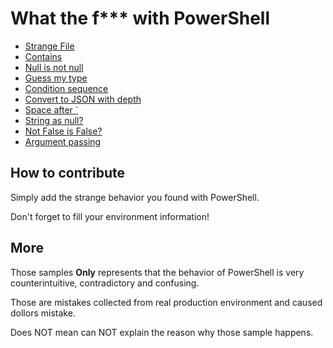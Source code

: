 # What the f*** with PowerShell

* [Strange File](File-Content.md)
* [Contains](Contains.md)
* [Null is not null](Null-Is-Not-Null.md)
* [Guess my type](Gusss-my-type.md)
* [Condition sequence](Condition-Sequence.md)
* [Convert to JSON with depth](Convert-To-Json-With-Depth.md)
* [Space after `](Space.md)
* [String as null?](StringAsNull.md)
* [Not False is False?](Not-false.md)
* [Argument passing](Argument-Passing.md)

## How to contribute

Simply add the strange behavior you found with PowerShell.

Don't forget to fill your environment information!

## More

Those samples **Only** represents that the behavior of PowerShell is very counterintuitive, contradictory and confusing.

Those are mistakes collected from real production environment and caused dollors mistake.

Does NOT mean can NOT explain the reason why those sample happens.
